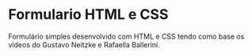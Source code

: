 # Formulario HTML e CSS

Formulário simples desenvolvido com HTML e CSS tendo como base os videos do Gustavo Neitzke e Rafaella Ballerini.
